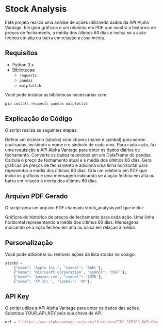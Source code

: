 # Stock Analysis

Este projeto realiza uma análise de ações utilizando dados da API Alpha Vantage. Ele gera gráficos e um relatório em PDF que mostra o histórico de preços de fechamento, a média dos últimos 60 dias e indica se a ação fechou em alta ou baixa em relação a essa média.

## Requisitos

- Python 3.x
- Bibliotecas:
  - `requests`
  - `pandas`
  - `matplotlib`

Você pode instalar as bibliotecas necessárias com:
```bash
pip install requests pandas matplotlib
```

## Explicação do Código
O script realiza as seguintes etapas:

Define um dicinário (stocks) com chaves (name e symbol) para serem analisadas, incluindo o nome e o símbolo de cada uma.
Para cada ação, faz uma requisição à API Alpha Vantage para obter os dados diários de fechamento.
Converte os dados recebidos em um DataFrame do pandas.
Calcula o preço de fechamento atual e a média dos últimos 60 dias.
Gera gráficos de preços de fechamento e adiciona uma linha horizontal para representar a média dos últimos 60 dias.
Cria um relatório em PDF que inclui os gráficos e uma mensagem indicando se a ação fechou em alta ou baixa em relação à média dos últimos 60 dias.

## Arquivo PDF Gerado
O script gera um arquivo PDF chamado stock_analysis.pdf que inclui:

Gráficos do histórico de preços de fechamento para cada ação.
Uma linha horizontal representando a média dos últimos 60 dias.
Mensagens indicando se a ação fechou em alta ou baixa em relação à média.

## Personalização
Você pode adicionar ou remover ações da lista stocks no código:
```python
stocks = 
    {"name": 'Apple Inc.', "symbol": 'AAPL'},
    {"name": 'Microsoft Corporation', "symbol": 'MSFT'},
    {"name": 'Amazon.com', "symbol": 'AMZN'},
    {"name": 'XP Inc.', "symbol": 'XP'},
```
## API Key
O script utiliza a API Alpha Vantage para obter os dados das ações. Substitua YOUR_API_KEY pela sua chave de API:

```python
url = f'https://www.alphavantage.co/query?function=TIME_SERIES_DAILY&symbol={symbol}&outputsize=compact&apikey={YOUR_API_KEY}&datatype=csv'
```
